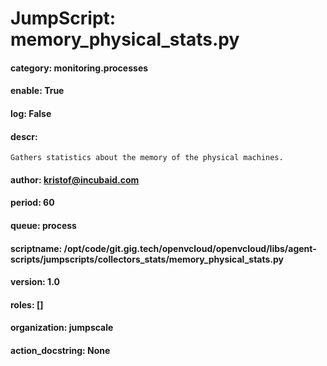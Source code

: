 
# JumpScript: memory_physical_stats.py
        
#### category: monitoring.processes
#### enable: True
#### log: False
#### descr: 
```
Gathers statistics about the memory of the physical machines.

```
#### author: kristof@incubaid.com
#### period: 60
#### queue: process
#### scriptname: /opt/code/git.gig.tech/openvcloud/openvcloud/libs/agent-scripts/jumpscripts/collectors_stats/memory_physical_stats.py
#### version: 1.0
#### roles: []
#### organization: jumpscale
#### action_docstring: None